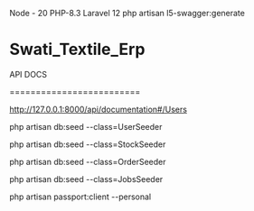Node - 20
PHP-8.3
Laravel 12
php artisan l5-swagger:generate
# Swati_Textile_Erp


API DOCS

========================= 

http://127.0.0.1:8000/api/documentation#/Users


php artisan db:seed --class=UserSeeder

php artisan db:seed --class=StockSeeder

php artisan db:seed --class=OrderSeeder

php artisan db:seed --class=JobsSeeder

php artisan passport:client --personal
